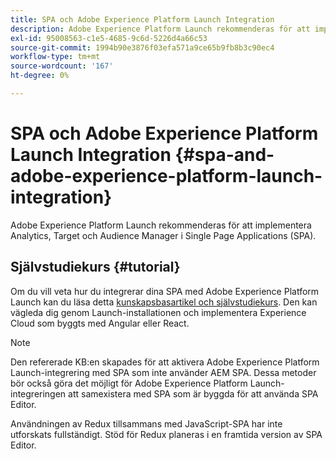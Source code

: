 ```yaml
---
title: SPA och Adobe Experience Platform Launch Integration
description: Adobe Experience Platform Launch rekommenderas för att implementera Analytics, Target och Audience Manager inom SPA.
exl-id: 95008563-c1e5-4685-9c6d-5226d4a66c53
source-git-commit: 1994b90e3876f03efa571a9ce65b9fb8b3c90ec4
workflow-type: tm+mt
source-wordcount: '167'
ht-degree: 0%

---
```


# SPA och Adobe Experience Platform Launch Integration {#spa-and-adobe-experience-platform-launch-integration}

Adobe Experience Platform Launch rekommenderas för att implementera Analytics, Target och Audience Manager i Single Page Applications (SPA).

## Självstudiekurs {#tutorial}

Om du vill veta hur du integrerar dina SPA med Adobe Experience Platform Launch kan du läsa detta [kunskapsbasartikel och självstudiekurs](https://experienceleague.adobe.com/docs/experience-manager-learn/sites/spa-editor/spa-editor-framework-feature-video-use.html). Den kan vägleda dig genom Launch-installationen och implementera Experience Cloud som byggts med Angular eller React.

>[!NOTE]
>
>Den refererade KB:en skapades för att aktivera Adobe Experience Platform Launch-integrering med SPA som inte använder AEM SPA. Dessa metoder bör också göra det möjligt för Adobe Experience Platform Launch-integreringen att samexistera med SPA som är byggda för att använda SPA Editor.
>
>Användningen av Redux tillsammans med JavaScript-SPA har inte utforskats fullständigt. Stöd för Redux planeras i en framtida version av SPA Editor.
